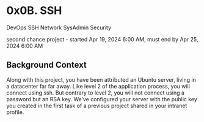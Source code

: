 # 0x0B. SSH

DevOps
SSH
Network
SysAdmin
Security

second chance project - started Apr 19, 2024 6:00 AM, must end by Apr 25, 2024 6:00 AM
## Background Context
Along with this project, you have been attributed an Ubuntu server, living in a datacenter far far away. Like level 2 of the application process, you will connect using ssh. But contrary to level 2, you will not connect using a password but an RSA key. We’ve configured your server with the public key you created in the first task of a previous project shared in your intranet profile.